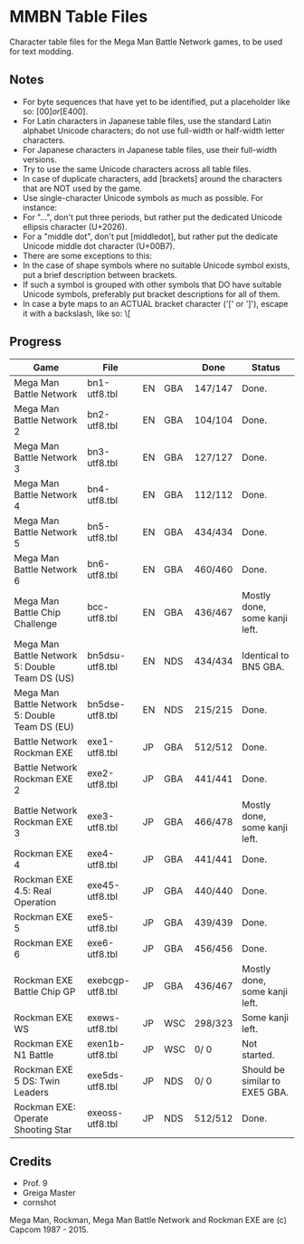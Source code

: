 MMBN Table Files
================
Character table files for the Mega Man Battle Network games, to be used for text modding.

Notes
-----
* For byte sequences that have yet to be identified, put a placeholder like so: [$00] or [$E400].
* For Latin characters in Japanese table files, use the standard Latin alphabet Unicode characters; do not use full-width or half-width letter characters.
* For Japanese characters in Japanese table files, use their full-width versions.
* Try to use the same Unicode characters across all table files.
* In case of duplicate characters, add [brackets] around the characters that are NOT used by the game.
* Use single-character Unicode symbols as much as possible. For instance:
* For "...", don't put three periods, but rather put the dedicated Unicode ellipsis character (U+2026).
* For a "middle dot", don't put [middledot], but rather put the dedicate Unicode middle dot character (U+00B7).
* There are some exceptions to this:
* In the case of shape symbols where no suitable Unicode symbol exists, put a brief description between brackets.
* If such a symbol is grouped with other symbols that DO have suitable Unicode symbols, preferably put bracket descriptions for all of them.
* In case a byte maps to an ACTUAL bracket character ('[' or ']'), escape it with a backslash, like so: \\[

Progress
--------
| Game                                           | File             |    |     | Done    | Status				|
|------------------------------------------------|------------------|----|-----|---------|--------------------------------------|
| Mega Man Battle Network                        | bn1-utf8.tbl     | EN | GBA | 147/147 | Done.				|
| Mega Man Battle Network 2                      | bn2-utf8.tbl     | EN | GBA | 104/104 | Done.				|
| Mega Man Battle Network 3                      | bn3-utf8.tbl     | EN | GBA | 127/127 | Done.				|
| Mega Man Battle Network 4                      | bn4-utf8.tbl     | EN | GBA | 112/112 | Done.				|
| Mega Man Battle Network 5                      | bn5-utf8.tbl     | EN | GBA | 434/434 | Done.				|
| Mega Man Battle Network 6                      | bn6-utf8.tbl     | EN | GBA | 460/460 | Done.				|
| Mega Man Battle Chip Challenge                 | bcc-utf8.tbl     | EN | GBA | 436/467 | Mostly done, some kanji left.	|
| Mega Man Battle Network 5: Double Team DS (US) | bn5dsu-utf8.tbl  | EN | NDS | 434/434 | Identical to BN5 GBA.		|
| Mega Man Battle Network 5: Double Team DS (EU) | bn5dse-utf8.tbl  | EN | NDS | 215/215 | Done.				|
| Battle Network Rockman EXE                     | exe1-utf8.tbl    | JP | GBA | 512/512 | Done.				|
| Battle Network Rockman EXE 2                   | exe2-utf8.tbl    | JP | GBA | 441/441 | Done.				|
| Battle Network Rockman EXE 3                   | exe3-utf8.tbl    | JP | GBA | 466/478 | Mostly done, some kanji left.	|
| Rockman EXE 4                                  | exe4-utf8.tbl    | JP | GBA | 441/441 | Done.				|
| Rockman EXE 4.5: Real Operation                | exe45-utf8.tbl   | JP | GBA | 440/440 | Done.				|
| Rockman EXE 5                                  | exe5-utf8.tbl    | JP | GBA | 439/439 | Done.				|
| Rockman EXE 6                                  | exe6-utf8.tbl    | JP | GBA | 456/456 | Done.				|
| Rockman EXE Battle Chip GP                     | exebcgp-utf8.tbl | JP | GBA | 436/467 | Mostly done, some kanji left.	|
| Rockman EXE WS                                 | exews-utf8.tbl   | JP | WSC | 298/323 | Some kanji left.			|
| Rockman EXE N1 Battle                          | exen1b-utf8.tbl  | JP | WSC |   0/  0 | Not started.				|
| Rockman EXE 5 DS: Twin Leaders                 | exe5ds-utf8.tbl  | JP | NDS |   0/  0 | Should be similar to EXE5 GBA.	|
| Rockman EXE: Operate Shooting Star             | exeoss-utf8.tbl  | JP | NDS | 512/512 | Done.				|

Credits
-------
* Prof. 9
* Greiga Master
* cornshot

Mega Man, Rockman, Mega Man Battle Network and Rockman EXE are (c) Capcom 1987 - 2015.
